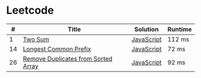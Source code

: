 # Leetcode

| # | Title | Solution | Runtime |
|---| ----- | -------- | ------- |
|1|[ Two Sum](https://leetcode.com/problems/two-sum/)|[JavaScript](./solutions/1.%20Two%20Sum.js)|112 ms|
|14|[ Longest Common Prefix](https://leetcode.com/problems/longest-common-prefix/)|[JavaScript](./solutions/14.%20Longest%20Common%20Prefix.js)|72 ms|
|26|[ Remove Duplicates from Sorted Array](https://leetcode.com/problems/remove-duplicates-from-sorted-array/)|[JavaScript](./solutions/26.%20Remove%20Duplicates%20from%20Sorted%20Array.js)|92 ms|
